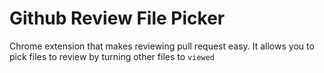 # Github Review File Picker

Chrome extension that makes reviewing pull request easy.
It allows you to pick files to review by turning other files to `viewed`
